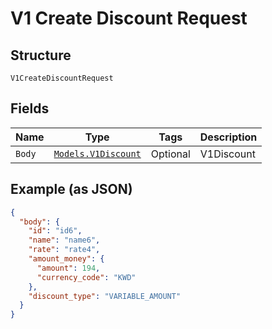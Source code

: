 
# V1 Create Discount Request

## Structure

`V1CreateDiscountRequest`

## Fields

| Name | Type | Tags | Description |
|  --- | --- | --- | --- |
| `Body` | [`Models.V1Discount`](/doc/models/v1-discount.md) | Optional | V1Discount |

## Example (as JSON)

```json
{
  "body": {
    "id": "id6",
    "name": "name6",
    "rate": "rate4",
    "amount_money": {
      "amount": 194,
      "currency_code": "KWD"
    },
    "discount_type": "VARIABLE_AMOUNT"
  }
}
```

